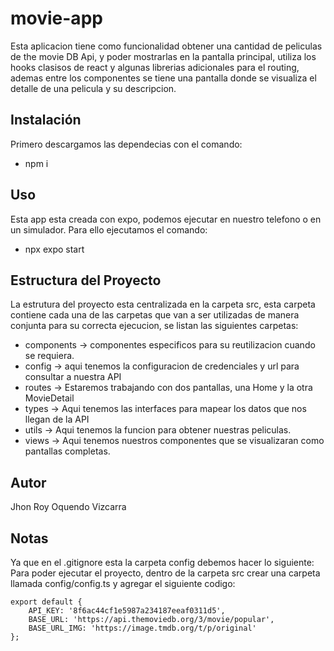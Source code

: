 # movie-app

Esta aplicacion tiene como funcionalidad obtener una cantidad de peliculas de the movie DB Api, y poder mostrarlas en la pantalla principal, utiliza los hooks clasisos de react y algunas librerias adicionales para el routing,
ademas entre los componentes se tiene una pantalla donde se visualiza el detalle de una pelicula y su descripcion.

## Instalación

Primero descargamos las dependecias con el comando:
- npm i

## Uso
Esta app esta creada con expo, podemos ejecutar en nuestro telefono o en un simulador. Para ello ejecutamos el comando:
- npx expo start

## Estructura del Proyecto

La estrutura del proyecto esta centralizada en la carpeta src, esta carpeta contiene cada una de las carpetas que van a ser utilizadas de manera conjunta para su correcta ejecucion, se listan las siguientes carpetas:

- components -> componentes especificos para su reutilizacion cuando se requiera.
- config -> aqui tenemos la configuracion de credenciales y url para consultar a nuestra API
- routes -> Estaremos trabajando con dos pantallas, una Home y la otra MovieDetail
- types -> Aqui tenemos las interfaces para mapear los datos que nos llegan de la API
- utils -> Aqui tenemos la funcion para obtener nuestras peliculas.
- views -> Aqui tenemos nuestros componentes que se visualizaran como pantallas completas.


## Autor

Jhon Roy Oquendo Vizcarra

## Notas

Ya que en el .gitignore esta la carpeta config debemos hacer lo siguiente: 
Para poder ejecutar el proyecto, dentro de la carpeta src crear una carpeta llamada config/config.ts y agregar el siguiente codigo:

```
export default {
    API_KEY: '8f6ac44cf1e5987a234187eeaf0311d5',
    BASE_URL: 'https://api.themoviedb.org/3/movie/popular',
    BASE_URL_IMG: 'https://image.tmdb.org/t/p/original'
};
```